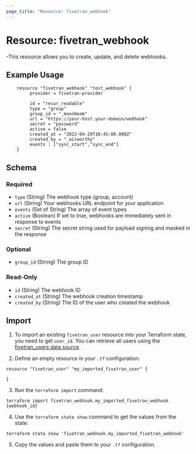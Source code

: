 ```yaml
---
page_title: "Resource: fivetran_webhook"
---
```


# Resource: fivetran_webhook

-This resource allows you to create, update, and delete webhooks.

## Example Usage

```hcl
    resource "fivetran_webhook" "test_webhook" {
         provider = fivetran-provider

         id = "recur_readable"
         type = "group"
         group_id = "_moonbeam"
         url = "https://your-host.your-domain/webhook"
         secret = "password"
         active = false
         created_at = "2022-04-29T10:45:00.000Z"
         created_by = "_airworthy"
         events : ["sync_start","sync_end"]
    }
```

<!-- schema generated by tfplugindocs -->
## Schema

### Required

- `type` (String) The webhook type (group, account)
- `url` (String) Your webhooks URL endpoint for your application
- `events` (Set of String) The array of event types
- `active` (Boolean) If set to true, webhooks are immediately sent in response to events
- `secret` (String) The secret string used for payload signing and masked in the response

### Optional

- `group_id` (String) The group ID

### Read-Only

- `id` (String) The webhook ID
- `created_at` (String) The webhook creation timestamp
- `created_by` (String) The ID of the user who created the webhook

## Import

1. To import an existing `fivetran_user` resource into your Terraform state, you need to get `user_id`. 
You can retrieve all users using the [fivetran_users data source](/docs/data-sources/users).

2. Define an empty resource in your `.tf` configuration:

```hcl
resource "fivetran_user" "my_imported_fivetran_user" {

}
```

3. Run the `terraform import` command:

```
terraform import fivetran_webhook.my_imported_fivetran_webhook {webhook_id}
```

4. Use the `terraform state show` command to get the values from the state:

```
terraform state show 'fivetran_webhook.my_imported_fivetran_webhook'
```
5. Copy the values and paste them to your `.tf` configuration.